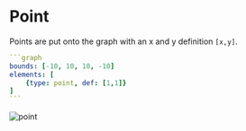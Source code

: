 # Point

Points are put onto the graph with an x and y definition `[x,y]`.

````yaml
```graph
bounds: [-10, 10, 10, -10]
elements: [
	{type: point, def: [1,1]}
]
```
````

![point](imgs/Point-graph-1.png)

